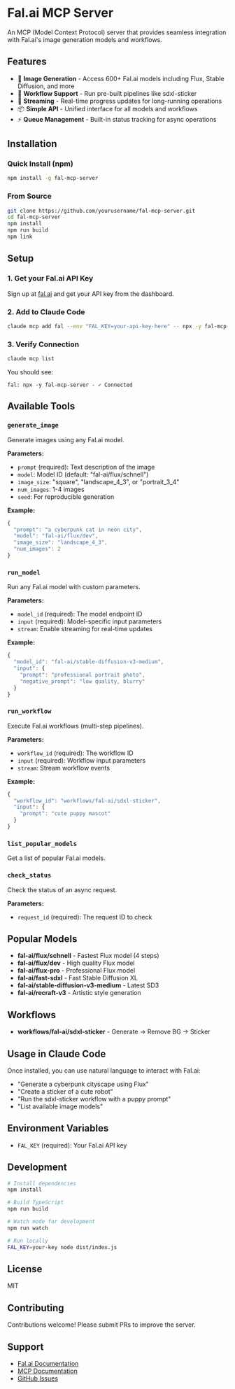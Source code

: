 # Fal.ai MCP Server

An MCP (Model Context Protocol) server that provides seamless integration with Fal.ai's image generation models and workflows.

## Features

- 🎨 **Image Generation** - Access 600+ Fal.ai models including Flux, Stable Diffusion, and more
- 🔄 **Workflow Support** - Run pre-built pipelines like sdxl-sticker
- 🚀 **Streaming** - Real-time progress updates for long-running operations
- 📦 **Simple API** - Unified interface for all models and workflows
- ⚡ **Queue Management** - Built-in status tracking for async operations

## Installation

### Quick Install (npm)

```bash
npm install -g fal-mcp-server
```

### From Source

```bash
git clone https://github.com/yourusername/fal-mcp-server.git
cd fal-mcp-server
npm install
npm run build
npm link
```

## Setup

### 1. Get your Fal.ai API Key

Sign up at [fal.ai](https://fal.ai) and get your API key from the dashboard.

### 2. Add to Claude Code

```bash
claude mcp add fal --env "FAL_KEY=your-api-key-here" -- npx -y fal-mcp-server
```

### 3. Verify Connection

```bash
claude mcp list
```

You should see:
```
fal: npx -y fal-mcp-server - ✓ Connected
```

## Available Tools

### `generate_image`
Generate images using any Fal.ai model.

**Parameters:**
- `prompt` (required): Text description of the image
- `model`: Model ID (default: "fal-ai/flux/schnell")
- `image_size`: "square", "landscape_4_3", or "portrait_3_4"
- `num_images`: 1-4 images
- `seed`: For reproducible generation

**Example:**
```javascript
{
  "prompt": "a cyberpunk cat in neon city",
  "model": "fal-ai/flux/dev",
  "image_size": "landscape_4_3",
  "num_images": 2
}
```

### `run_model`
Run any Fal.ai model with custom parameters.

**Parameters:**
- `model_id` (required): The model endpoint ID
- `input` (required): Model-specific input parameters
- `stream`: Enable streaming for real-time updates

**Example:**
```javascript
{
  "model_id": "fal-ai/stable-diffusion-v3-medium",
  "input": {
    "prompt": "professional portrait photo",
    "negative_prompt": "low quality, blurry"
  }
}
```

### `run_workflow`
Execute Fal.ai workflows (multi-step pipelines).

**Parameters:**
- `workflow_id` (required): The workflow ID
- `input` (required): Workflow input parameters
- `stream`: Stream workflow events

**Example:**
```javascript
{
  "workflow_id": "workflows/fal-ai/sdxl-sticker",
  "input": {
    "prompt": "cute puppy mascot"
  }
}
```

### `list_popular_models`
Get a list of popular Fal.ai models.

### `check_status`
Check the status of an async request.

**Parameters:**
- `request_id` (required): The request ID to check

## Popular Models

- **fal-ai/flux/schnell** - Fastest Flux model (4 steps)
- **fal-ai/flux/dev** - High quality Flux model
- **fal-ai/flux-pro** - Professional Flux model
- **fal-ai/fast-sdxl** - Fast Stable Diffusion XL
- **fal-ai/stable-diffusion-v3-medium** - Latest SD3
- **fal-ai/recraft-v3** - Artistic style generation

## Workflows

- **workflows/fal-ai/sdxl-sticker** - Generate → Remove BG → Sticker

## Usage in Claude Code

Once installed, you can use natural language to interact with Fal.ai:

- "Generate a cyberpunk cityscape using Flux"
- "Create a sticker of a cute robot"
- "Run the sdxl-sticker workflow with a puppy prompt"
- "List available image models"

## Environment Variables

- `FAL_KEY` (required): Your Fal.ai API key

## Development

```bash
# Install dependencies
npm install

# Build TypeScript
npm run build

# Watch mode for development
npm run watch

# Run locally
FAL_KEY=your-key node dist/index.js
```

## License

MIT

## Contributing

Contributions welcome! Please submit PRs to improve the server.

## Support

- [Fal.ai Documentation](https://docs.fal.ai)
- [MCP Documentation](https://modelcontextprotocol.io)
- [GitHub Issues](https://github.com/yourusername/fal-mcp-server/issues)